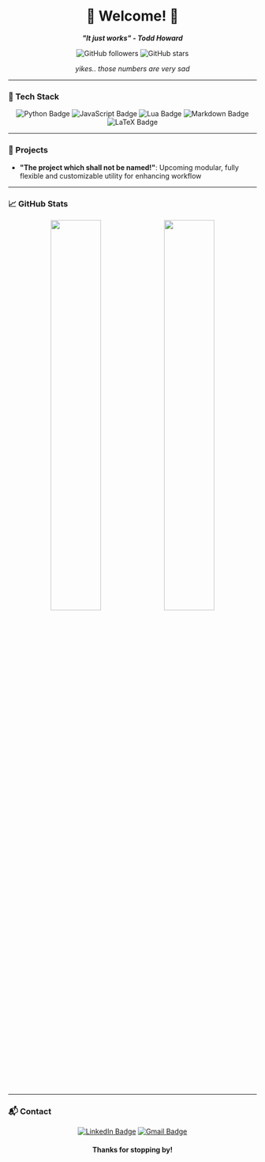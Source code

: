 <div align="center">

# 👾 Welcome! 👾

**_"It just works" - Todd Howard_**

![GitHub followers](https://img.shields.io/github/followers/Jaysparrr?style=social&color=purple)
![GitHub stars](https://img.shields.io/github/stars/Jaysparrr?style=social&color=purple)

*yikes.. those numbers are very sad*
</div>

---

### 🔮 Tech Stack
<p align="center">
  <img src="https://img.shields.io/badge/Python-3776AB?style=for-the-badge&logo=python&logoColor=white" alt="Python Badge" />
  <img src="https://img.shields.io/badge/JavaScript-F7DF1E?style=for-the-badge&logo=javascript&logoColor=black" alt="JavaScript Badge" />
  <img src="https://img.shields.io/badge/Lua-2C2D72?style=for-the-badge&logo=lua&logoColor=white" alt="Lua Badge" />
  <img src="https://img.shields.io/badge/Markdown-000000?style=for-the-badge&logo=markdown&logoColor=white" alt="Markdown Badge" />
  <img src="https://img.shields.io/badge/LaTeX-008080?style=for-the-badge&logo=latex&logoColor=white" alt="LaTeX Badge" />
</p>

---

### 🚀 Projects
- **"The project which shall not be named!"**: Upcoming modular, fully flexible and customizable utility for enhancing workflow

---

### 📈 GitHub Stats
<div align="center">
  <img src="https://github-readme-stats.vercel.app/api?username=Jaysparrr&show_icons=true&theme=radical&bg_color=45,9F00FF,8A2BE2" width="45%" />
  <img src="https://github-readme-streak-stats.herokuapp.com/?user=Jaysparrr&theme=radical&background=9F00FF,8A2BE2" width="45%" />
</div>

---

### 📬 Contact
<p align="center">
  <a href="https://www.linkedin.com/in/jasperhooker"><img src="https://img.shields.io/badge/LinkedIn-0A66C2?style=for-the-badge&logo=linkedin&logoColor=white" alt="LinkedIn Badge" /></a>
  <a href="mailto:jhooker2022@fau.edu"><img src="https://img.shields.io/badge/Email-EA4335?style=for-the-badge&logo=gmail&logoColor=white" alt="Gmail Badge" /></a>
</p>

<div align="center">
  <h4>Thanks for stopping by!</h4>
</div>
